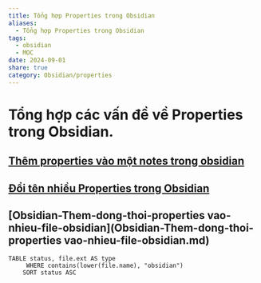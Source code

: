 ```yaml
---
title: Tổng hợp Properties trong Obsidian
aliases:
  - Tổng hợp Properties trong Obsidian
tags:
  - obsidian
  - MOC
date: 2024-09-01
share: true
category: Obsidian/properties
---
```

# Tổng hợp các vấn đề về Properties trong Obsidian.

## [Thêm properties vào một notes trong obsidian](Obsidian-cach-them-properties-vao-obsidian.md)

## [Đổi tên nhiều Properties trong Obsidian](Obsidian-Doi-ten-nhieu-properties.md)

## [Obsidian-Them-dong-thoi-properties vao-nhieu-file-obsidian](Obsidian-Them-dong-thoi-properties vao-nhieu-file-obsidian.md)




```dataview
TABLE status, file.ext AS type
     WHERE contains(lower(file.name), "obsidian")
    SORT status ASC
```
